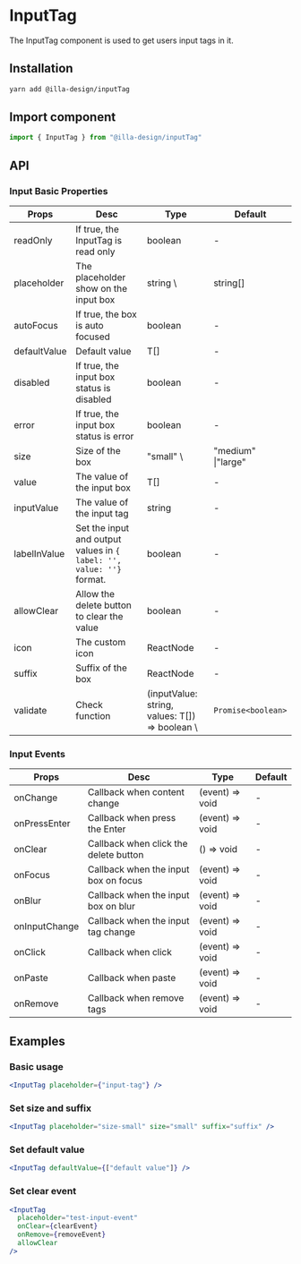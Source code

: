 # InputTag

The InputTag component is used to get users input tags in it.

## Installation

```bash
yarn add @illa-design/inputTag
```

## Import component

```jsx
import { InputTag } from "@illa-design/inputTag"
```

## API

### Input Basic Properties

| Props        | Desc                                                                 | Type                                            | Default                                                                                                      |
| ------------ | -------------------------------------------------------------------- | ----------------------------------------------- | ------------------------------------------------------------------------------------------------------------ |
| readOnly     | If true, the InputTag is read only                                   | boolean                                         | -                                                                                                            |
| placeholder  | The placeholder show on the input box                                | string \                                       | string[]                                                  | -                                                |
| autoFocus    | If true, the box is auto focused                                     | boolean                                         | -                                                                                                            |
| defaultValue | Default value                                                        | T[]                                             | -                                                                                                            |
| disabled     | If true, the input box status is disabled                            | boolean                                         | -                                                                                                            |
| error        | If true, the input box status is error                               | boolean                                         | -                                                                                                            |
| size         | Size of the box                                                      | "small" \                                      | "medium" \|"large"                                      | -                                                 |
| value        | The value of the input box                                           | T[]                                             | -                                                                                                            |
| inputValue   | The value of the input tag                                           | string                                          | -                                                                                                            |
| labelInValue | Set the input and output values in `{ label: '', value: ''}` format. | boolean                                         | -                                                                                                            |
| allowClear   | Allow the delete button to clear the value                           | boolean                                         | -                                                                                                            |
| icon         | The custom icon                                                      | ReactNode                                       | -                                                                                                            |
| suffix       | Suffix of the box                                                    | ReactNode                                       | -                                                                                                            |
| validate     | Check function                                                       | (inputValue: string, values: T[]) => boolean \ | `Promise<boolean>` | (inputValue, values) => inputValue && values.every((item) => item !== inputValue) |

### Input Events

| Props         | Desc                                  | Type            | Default |
| ------------- | ------------------------------------- | --------------- | ------- |
| onChange      | Callback when content change          | (event) => void | -       |
| onPressEnter  | Callback when press the Enter         | (event) => void | -       |
| onClear       | Callback when click the delete button | () => void      | -       |
| onFocus       | Callback when the input box on focus  | (event) => void | -       |
| onBlur        | Callback when the input box on blur   | (event) => void | -       |
| onInputChange | Callback when the input tag change    | (event) => void | -       |
| onClick       | Callback when click                   | (event) => void | -       |
| onPaste       | Callback when paste                   | (event) => void | -       |
| onRemove      | Callback when remove tags             | (event) => void | -       |

## Examples

### Basic usage

```jsx
<InputTag placeholder={"input-tag"} />
```

### Set size and suffix

```jsx
<InputTag placeholder="size-small" size="small" suffix="suffix" />
```

### Set default value

```jsx
<InputTag defaultValue={["default value"]} />
```

### Set clear event

```jsx
<InputTag
  placeholder="test-input-event"
  onClear={clearEvent}
  onRemove={removeEvent}
  allowClear
/>
```
